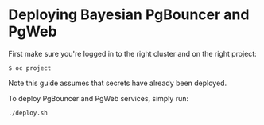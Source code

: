 # Deploying Bayesian PgBouncer and PgWeb

First make sure you're logged in to the right cluster and on the right project:

```
$ oc project
```

Note this guide assumes that secrets have already been deployed.

To deploy PgBouncer and PgWeb services, simply run:

```
./deploy.sh
```

